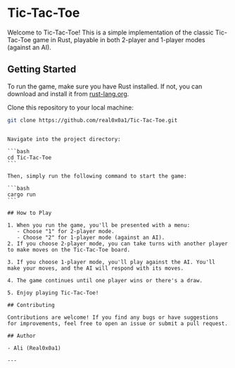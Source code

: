 # Tic-Tac-Toe

Welcome to Tic-Tac-Toe! This is a simple implementation of the classic Tic-Tac-Toe game in Rust, playable in both 2-player and 1-player modes (against an AI).

## Getting Started

To run the game, make sure you have Rust installed. If not, you can download and install it from [rust-lang.org](https://www.rust-lang.org/).

Clone this repository to your local machine:

```bash
git clone https://github.com/real0x0a1/Tic-Tac-Toe.git
```

````

Navigate into the project directory:

```bash
cd Tic-Tac-Toe
```

Then, simply run the following command to start the game:

```bash
cargo run
```

## How to Play

1. When you run the game, you'll be presented with a menu:
   - Choose "1" for 2-player mode.
   - Choose "2" for 1-player mode (against an AI).
2. If you choose 2-player mode, you can take turns with another player to make moves on the Tic-Tac-Toe board.

3. If you choose 1-player mode, you'll play against the AI. You'll make your moves, and the AI will respond with its moves.

4. The game continues until one player wins or there's a draw.

5. Enjoy playing Tic-Tac-Toe!

## Contributing

Contributions are welcome! If you find any bugs or have suggestions for improvements, feel free to open an issue or submit a pull request.

## Author

- Ali (Real0x0a1)

---
